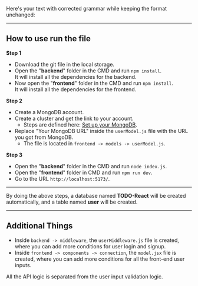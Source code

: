 
Here's your text with corrected grammar while keeping the format unchanged:

----------

## How to use run the file

**Step 1**

-   Download the git file in the local storage.
-   Open the "**backend**" folder in the CMD and run `npm install`.  
    It will install all the dependencies for the backend.
-   Now open the "**frontend**" folder in the CMD and run `npm install`.  
    It will install all the dependencies for the frontend.

**Step 2**

-   Create a MongoDB account.
-   Create a cluster and get the link to your account.
    -   Steps are defined here: [Set up your MongoDB](https://www.mongodb.com/docs/drivers/node/v4.1/quick-start/).
-   Replace "Your MongoDB URL" inside the `userModel.js` file with the URL you got from MongoDB.
    -   The file is located in `frontend -> models -> userModel.js`.

**Step 3**

-   Open the "**backend**" folder in the CMD and run `node index.js`.
-   Open the "**frontend**" folder in CMD and run `npm run dev`.
-   Go to the URL `http://localhost:5173/`.

----------

By doing the above steps, a database named **TODO-React** will be created automatically, and a table named **user** will be created.

----------

## Additional Things

-   Inside `backend -> middleware`, the `userMiddleware.js` file is created, where you can add more conditions for user login and signup.
-   Inside `frontend -> components -> connection`, the `model.jsx` file is created, where you can add more conditions for all the front-end user inputs.

All the API logic is separated from the user input validation logic.